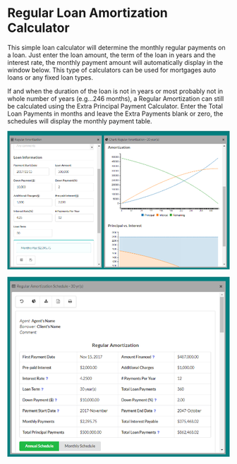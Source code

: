 # Regular Loan Amortization Calculator

This simple loan calculator will determine the monthly regular payments on a loan. Just enter the loan amount, the term of the loan in years and the interest rate, the monthly payment amount will automatically display in the window below. This type of calculators can be used for mortgages auto loans or any fixed loan types.

If and when the duration of the loan is not in years or most probably not in whole number of years \(e.g...246 months\), a Regular Amortization can still be calculated using the Extra Principal Payment Calculator. Enter the Total Loan Payments in months and leave the Extra Payments blank or zero, the schedules will display the monthly payment table.

![](/assets/regular-loan-amortization-calculator.png)

![](/assets/regular-loan-amortization-schedule.png)

